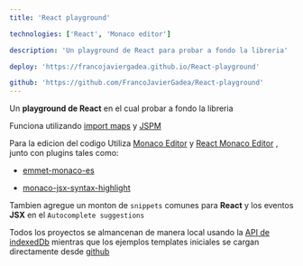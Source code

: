 ```yaml
---
title: 'React playground'

technologies: ['React', 'Monaco editor']

description: 'Un playground de React para probar a fondo la libreria'

deploy: 'https://francojaviergadea.github.io/React-playground'

github: 'https://github.com/FrancoJavierGadea/React-playground' 
---
```


Un **playground de React** en el cual probar a fondo la libreria

Funciona utilizando [import maps](https://developer.mozilla.org/en-US/docs/Web/HTML/Element/script/type/importmap) y [JSPM](https://generator.jspm.io/)

Para la edicion del codigo Utiliza [Monaco Editor](https://github.com/microsoft/monaco-editor) y [React Monaco Editor](https://github.com/suren-atoyan/monaco-react) , junto con plugins tales como:

- [emmet-monaco-es](https://github.com/troy351/emmet-monaco-es)

- [monaco-jsx-syntax-highlight](https://github.com/x-glorious/monaco-jsx-syntax-highlight)

Tambien agregue un monton de `snippets` comunes para **React** y los eventos **JSX** en el `Autocomplete suggestions`

Todos los proyectos se almancenan de manera local usando la [API de indexedDb](https://developer.mozilla.org/en-US/docs/Web/API/IndexedDB_API) mientras que los ejemplos templates iniciales se cargan directamente desde [github](https://github.com/FrancoJavierGadea/React-playground/tree/main/examples)